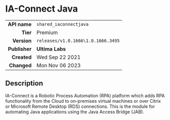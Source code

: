 # IA-Connect Java
| | |
|-:|-|
|**API name**|`shared_iaconnectjava`|
|**Tier**|Premium|
|**Version**|`releases/v1.0.1666\1.0.1666.3495`|
|**Publisher**|**Ultima Labs**|
|**Created**|Wed Sep 22 2021|
|**Changed**|Mon Nov 06 2023|

## Description
IA-Connect is a Robotic Process Automation (RPA) platform which adds RPA functionality from the Cloud to on-premises virtual machines or over Citrix or Microsoft Remote Desktop (RDS) connections. This is the module for automating Java applications using the Java Access Bridge (JAB).
